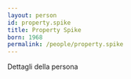 ```yaml
---
layout: person
id: property.spike
title: Property Spike
born: 1968
permalink: /people/property.spike
---
```


Dettagli della persona 